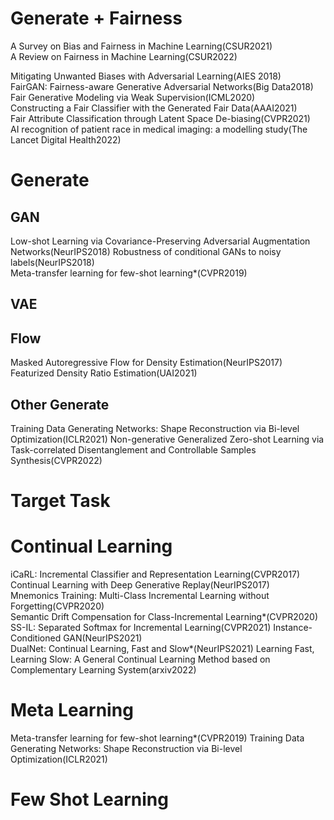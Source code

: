 # Generate + Fairness
A Survey on Bias and Fairness in Machine Learning(CSUR2021)<br>
A Review on Fairness in Machine Learning(CSUR2022)<br>

Mitigating Unwanted Biases with Adversarial Learning(AIES 2018)<br>
FairGAN: Fairness-aware Generative Adversarial Networks(Big Data2018)<br>
Fair Generative Modeling via Weak Supervision(ICML2020)<br>
Constructing a Fair Classifier with the Generated Fair Data(AAAI2021)<br>
Fair Attribute Classification through Latent Space De-biasing(CVPR2021)<br>
AI recognition of patient race in medical imaging: a modelling study(The Lancet Digital Health2022)<br>


# Generate

## GAN
Low-shot Learning via Covariance-Preserving Adversarial Augmentation Networks(NeurIPS2018)
Robustness of conditional GANs to noisy labels(NeurIPS2018)<br>
Meta-transfer learning for few-shot learning*(CVPR2019)


## VAE


## Flow
Masked Autoregressive Flow for Density Estimation(NeurIPS2017)
Featurized Density Ratio Estimation(UAI2021)<br>

## Other Generate
Training Data Generating Networks: Shape Reconstruction via Bi-level Optimization(ICLR2021)
Non-generative Generalized Zero-shot Learning via Task-correlated Disentanglement and Controllable Samples Synthesis(CVPR2022)



# Target Task

# Continual Learning
iCaRL: Incremental Classifier and Representation Learning(CVPR2017)
Continual Learning with Deep Generative Replay(NeurIPS2017)<br>
Mnemonics Training: Multi-Class Incremental Learning without Forgetting(CVPR2020)<br>
Semantic Drift Compensation for Class-Incremental Learning*(CVPR2020)
SS-IL: Separated Softmax for Incremental Learning(CVPR2021)
Instance-Conditioned GAN(NeurIPS2021)<br>
DualNet: Continual Learning, Fast and Slow*(NeurIPS2021)
Learning Fast, Learning Slow: A General Continual Learning Method based on Complementary Learning System(arxiv2022)<br>

# Meta Learning
Meta-transfer learning for few-shot learning*(CVPR2019)
Training Data Generating Networks: Shape Reconstruction via Bi-level Optimization(ICLR2021)

# Few Shot Learning
